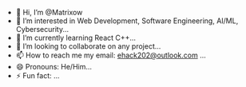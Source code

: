 - 👋 Hi, I’m @Matrixow
- 👀 I’m interested in Web Development, Software Engineering, AI/ML, Cybersecurity...
- 🌱 I’m currently learning React C++...
- 💞️ I’m looking to collaborate on any project...
- 📫 How to reach me my email: ehack202@outlook.com ...
- 😄 Pronouns: He/Him...
- ⚡ Fun fact: ...

<!---
Matrixow/Matrixow is a ✨ special ✨ repository because its `README.md` (this file) appears on your GitHub profile.
You can click the Preview link to take a look at your changes.
--->
